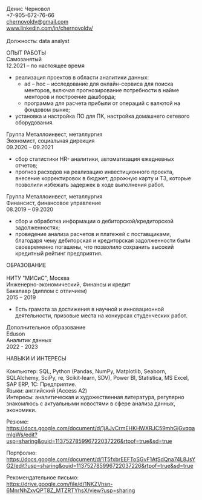 Денис Черновол<br>
+7-905-672-76-66<br>
chernovoldv@gmail.com<br>
www.linkedin.com/in/chernovoldv/<br>
<br>
Должность: data analyst<br>

ОПЫТ РАБОТЫ<br>
Самозанятый<br>
12.2021 – по настоящее время<br>
 - реализация проектов в области аналитики данных:<br>
   - ad – hoc – исследование для онлайн-сервиса для поиска менторов, включая прогнозирование потребности в найме менторов и построение дашборда;<br>
   - программа для расчета прибыли от операций с валютой на фондовом рынке;<br>
 - установка и настройка ПО для ПК, настройка домашнего сетевого оборудования.<br>

Группа Металлоинвест, металлургия<br>
Экономист, социальная дирекция<br>
09.2020 – 09.2021<br>
- сбор статистики HR- аналитики, автоматизация ежедневных отчетов;<br>
- прогноз расходов на реализацию инвестиционного проекта, внесение корректировок в бюджет, дорожную карту и ТЗ, которые позволили избежать задержек в ходе выполнения работ.<br>

Группа Металлоинвест, металлургия<br>
Финансист, финансовое управление<br>
08.2019 – 09.2020<br>
 - сбор и обработка информации о дебиторской/кредиторской задолженностях;<br>
 - проведение анализа расчетов и платежей с поставщиками, благодаря чему дебиторская и кредиторская задолженности были своевременно погашены, что позволило сохранить высокий кредитный рейтинг предприятия.<br>

ОБРАЗОВАНИЕ<br>						
НИТУ "МИСиС", Москва<br>
Инженерно-экономический, Финансы и кредит<br>
Бакалавр (диплом с отличием)<br>
2015 – 2019<br>
 - Есть грамота за достижения в научной и инновационной деятельности, призовые места на конкурсах студенческих работ.<br>

Дополнительное образование<br>
Eduson<br>
Аналитик данных<br>
2022 - 2023<br>

НАВЫКИ И ИНТЕРЕСЫ<br>						
Компьютер: SQL, Python (Pandas, NumPy, Matplotlib, Seaborn, SQLAlchemy, SciPy, re, Scikit-learn, SDV), Power BI, Statistica, MS Excel, SAP ERP, 1С: Предприятие.<br>
Языки: английский (Access A2)<br>
Интересы: аналитическая и художественная литература, регулярно знакомлюсь с актуальными новостями в сфере анализа данных, экономики.<br>


Резюме:<br>
https://docs.google.com/document/d/1jAJvCrmEHKHWXRJC59mhGjGvqqamlgWs/edit?usp=sharing&ouid=113752785996722037226&rtpof=true&sd=true<br>

Портфолио:<br>
https://docs.google.com/document/d/1T5fxbrEEFToSGvF1AtSdQna74L8JsYG2/edit?usp=sharing&ouid=113752785996722037226&rtpof=true&sd=true<br>

Рекомендательное письмо:<br>
https://drive.google.com/file/d/1NKZVhsn-6MnrNhZxvQPT8Z_MTZRTYhsX/view?usp=sharing<br>
